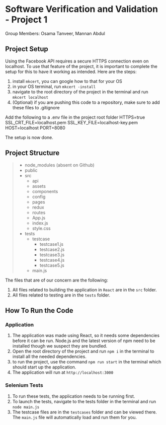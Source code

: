 # Software Verification and Validation - Project 1

Group Members: Osama Tanveer, Mannan Abdul

## Project Setup

Using the Facebook API requires a secure HTTPS connection even on localhost. To use that feature of the project, it is important to complete the setup for this to have it working as intended. Here are the steps:
1. install `mkcert`, you can google how to that for your OS
2. in your OS terminal, run `mkcert -install`
3. navigate to the root directory of the project in the terminal and run `mkcert localhost`
4. (Optional) if you are pushing this code to a repository, make sure to add these files to .gitignore

Add the following to a .env file in the project root folder
  HTTPS=true
  SSL_CRT_FILE=localhost.pem
  SSL_KEY_FILE=localhost-key.pem
  HOST=localhost
  PORT=8080

The setup is now done.

## Project Structure

> * node_modules (absent on Github)
> * public
> * src
>   * api
>   * assets
>   * components
>   * config
>   * pages
>   * redux
>   * routes
>   * App.js
>   * index.js
>   * style.css
> * tests
>   * testcase
>     * testcase1.js
>     * testcase2.js
>     * testcase3.js
>     * testcase4.js
>     * testcase5.js
>   * main.js

The files that are of our concern are the following:
1. All files related to building the application in `React` are in the `src` folder.
2. All files related to testing are in the `tests` folder.

## How To Run the Code

### Application
1. The application was made using React, so it needs some dependencies before it can be run. Node.js and the latest version of npm need to be installed though we suspect they are bundled.
2. Open the root directory of the project and run `npm i` in the terminal to install all the needed dependencies.
3. to run the project, use the command `npm run start` in the terminal which should start up the application.
4. The application will run at `http://localhost:3000`

### Selenium Tests
1. To run these tests, the application needs to be running first.
2. To launch the tests, navigate to the tests folder in the terminal and run `node main.js`
3. The testcase files are in the `testcases` folder and can be viewed there. The `main.js` file will automatically load and run them for you.


